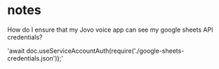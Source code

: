 # notes

How do I ensure that my Jovo voice app can see my google sheets API credentials?

'await doc.useServiceAccountAuth(require('./google-sheets-credentials.json'));'

